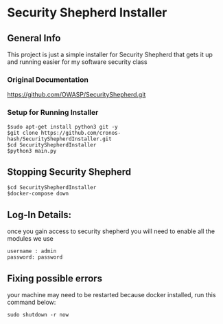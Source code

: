 # Security Shepherd Installer

## General Info
This project is just a simple installer for Security Shepherd that gets it up and running easier for my software security class
### Original Documentation

https://github.com/OWASP/SecurityShepherd.git

### Setup for Running Installer
```
$sudo apt-get install python3 git -y
$git clone https://github.com/cronos-hash/SecurityShepherdInstaller.git
$cd SecurityShepherdInstaller
$python3 main.py

```

## Stopping Security Shepherd
```
$cd SecurityShepherdInstaller
$docker-compose down
```

## Log-In Details:
once you gain access to security shepherd you will need to enable all the modules we use
```
username : admin
password: password
```

## Fixing possible errors
your machine may need to be restarted because docker installed, run this command below:
```
sudo shutdown -r now
```



